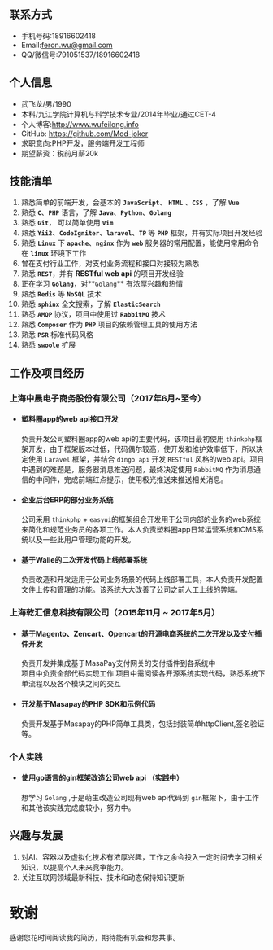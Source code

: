 ## 联系方式
- 手机号码:18916602418
- Email:<feron.wu@gmail.com>
- QQ/微信号:791051537/18916602418
## 个人信息
- 武飞龙/男/1990
- 本科/九江学院计算机与科学技术专业/2014年毕业/通过CET-4
- 个人博客:<http://www.wufeilong.info>
- GitHub: <https://github.com/Mod-joker>
- 求职意向:PHP开发，服务端开发工程师
- 期望薪资：税前月薪20k
## 技能清单
1. 熟悉简单的前端开发，会基本的 **`JavaScript`**、 **`HTML`** 、**`CSS`** ，了解 **`Vue`**
2. 熟悉 **`C`**、**`PHP`** 语言，了解 **`Java`**、**`Python`**、**`Golang`**
3. 熟悉 **`Git`**， 可以简单使用 **`Vim`**
4. 熟悉 **`Yii2`**、**`CodeIgniter`**、**`laravel`**、**`TP`** 等 **`PHP`** 框架，并有实际项目开发经验
5. 熟悉 **`Linux`** 下 **`apache`**、**`nginx`** 作为 **`web`** 服务器的常用配置，能使用常用命令在 **`linux`** 环境下工作
6. 曾在支付行业工作，对支付业务流程和接口对接较为熟悉
7. 熟悉 **`REST`**，并有 **RESTful web api** 的项目开发经验
9. 正在学习 **`Golang`**，对**`Golang`** 有浓厚兴趣和热情
10. 熟悉 **`Redis`** 等 **`NoSQL`** 技术
11. 熟悉 **`sphinx`** 全文搜索，了解 **`ElasticSearch`**
12. 熟悉 **`AMQP`** 协议，项目中使用过 **`RabbitMQ`** 技术
13. 熟悉 **`Composer`** 作为 **`PHP`** 项目的依赖管理工具的使用方法
14. 熟悉 **`PSR`** 标准代码风格
15. 熟悉 **`swoole`** 扩展
## 工作及项目经历
### 上海中晨电子商务股份有限公司（2017年6月~至今）
- #### 塑料圈app的web api接口开发
  负责开发公司塑料圈app的web api的主要代码，该项目最初使用 `thinkphp`框架开发，由于框架版本过低，代码偶尔较高，使开发和维护效率低下，所以决定使用 `Laravel` 框架，并结合 `dingo api` 开发 `RESTful` 风格的web api。项目中遇到的难题是，服务器消息推送问题，最终决定使用 `RabbitMQ` 作为消息通信的中间件，完成前端红点提示，使用极光推送来推送相关消息。
- #### 企业后台ERP的部分业务系统
  公司采用 `thinkphp` + `easyui`的框架组合开发用于公司内部的业务的web系统来简化和规范业务员的各项工作。本人负责塑料圈app日常运营系统和CMS系统以及一些此用户管理功能的开发。
- #### 基于Walle的二次开发代码上线部署系统
  负责改造和开发适用于公司业务场景的代码上线部署工具，本人负责开发配置文件上传和管理的功能。该系统大大改善了公司之前人工上线的弊端。
### 上海乾汇信息科技有限公司（2015年11月 ~ 2017年5月）
- #### 基于Magento、Zencart、Opencart的开源电商系统的二次开发以及支付插件开发   
  负责开发并集成基于MasaPay支付网关的支付插件到各系统中    
  项目中负责全部代码实现工作
  项目中需阅读各开源系统实现代码，熟悉系统下单流程以及各个模块之间的交互
- #### 开发基于Masapay的PHP SDK和示例代码 
  负责开发基于Masapay的PHP简单工具类，包括封装简单httpClient,签名验证等。
### 个人实践
- #### 使用go语言的gin框架改造公司web api **（实践中）**
  想学习 `Golang` ,于是萌生改造公司现有web api代码到 `gin`框架下，由于工作和其他该实践完成度较小，努力中。
## 兴趣与发展
1. 对AI、容器以及虚拟化技术有浓厚兴趣，工作之余会投入一定时间去学习相关知识，以提高个人未来竞争能力。
2. 关注互联网领域最新科技、技术和动态保持知识更新
# 致谢
感谢您花时间阅读我的简历，期待能有机会和您共事。

